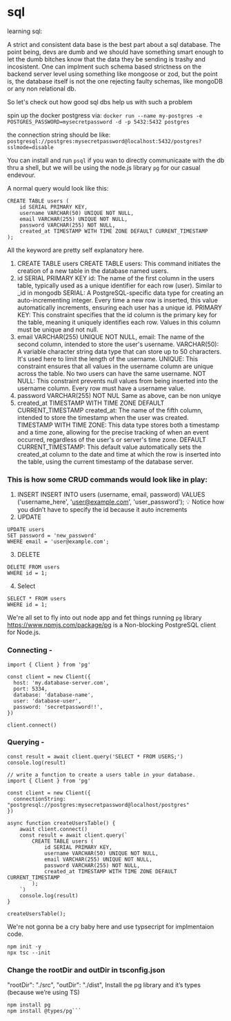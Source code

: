 # sql
learning sql:

A strict and consistent data base is the best part about a sql database. The point being, devs are dumb and we should have something
smart enough to let the dumb bitches know that the data they be sending is trashy and incosistent. One can implment such schema based
strictness on the backend server level using something like mongoose or zod, but the point is, the database itself is not the one 
rejecting faulty schemas, like mongoDB or any non relational db.

So let's check out how good sql dbs help us with such a problem

spin up the docker postgress via:
 `docker run --name my-postgres -e POSTGRES_PASSWORD=mysecretpassword -d -p 5432:5432 postgres`

the connection string should be like:
 `postgresql://postgres:mysecretpassword@localhost:5432/postgres?sslmode=disable`

You can install and run `psql` if you wan to directly communicaate with the db thru a shell, but we will be using the node.js library 
`pg` for our casual endevour.

A normal query would look like this:

```
CREATE TABLE users (
    id SERIAL PRIMARY KEY,
    username VARCHAR(50) UNIQUE NOT NULL,
    email VARCHAR(255) UNIQUE NOT NULL,
    password VARCHAR(255) NOT NULL,
    created_at TIMESTAMP WITH TIME ZONE DEFAULT CURRENT_TIMESTAMP
);
```

All the keyword are pretty self explanatory here.

1. CREATE TABLE users
CREATE TABLE users: This command initiates the creation of a new table in the database named users.
2. id SERIAL PRIMARY KEY
id: The name of the first column in the users table, typically used as a unique identifier for each row (user). Similar to _id in mongodb
SERIAL: A PostgreSQL-specific data type for creating an auto-incrementing integer. Every time a new row is inserted, this value automatically increments, ensuring each user has a unique id.
PRIMARY KEY: This constraint specifies that the id column is the primary key for the table, meaning it uniquely identifies each row. Values in this column must be unique and not null.
3.  email VARCHAR(255) UNIQUE NOT NULL,
email: The name of the second column, intended to store the user's username.
VARCHAR(50): A variable character string data type that can store up to 50 characters. It's used here to limit the length of the username.
UNIQUE: This constraint ensures that all values in the username column are unique across the table. No two users can have the same username.
NOT NULL: This constraint prevents null values from being inserted into the username column. Every row must have a username value.
4. password VARCHAR(255) NOT NUL
Same as above, can be non uniqye
5. created_at TIMESTAMP WITH TIME ZONE DEFAULT CURRENT_TIMESTAMP
created_at: The name of the fifth column, intended to store the timestamp when the user was created.
TIMESTAMP WITH TIME ZONE: This data type stores both a timestamp and a time zone, allowing for the precise tracking of when an event occurred, regardless of the user's or server's time zone.
DEFAULT CURRENT_TIMESTAMP: This default value automatically sets the created_at column to the date and time at which the row is inserted into the table, using the current timestamp of the database server.

### This is how some CRUD commands would look like in play:
1. INSERT
INSERT INTO users (username, email, password)
VALUES ('username_here', 'user@example.com', 'user_password');
💡
Notice how you didn’t have to specify the id  because it auto increments
2. UPDATE
```
UPDATE users
SET password = 'new_password'
WHERE email = 'user@example.com';
```
3. DELETE
```
DELETE FROM users
WHERE id = 1;
```
4. Select
```
SELECT * FROM users
WHERE id = 1;
```

We're all set to fly into out node app and fet things running
`pg` library
https://www.npmjs.com/package/pg
is a Non-blocking PostgreSQL client for Node.js. 

### Connecting - 
```
import { Client } from 'pg'
 
const client = new Client({
  host: 'my.database-server.com',
  port: 5334,
  database: 'database-name',
  user: 'database-user',
  password: 'secretpassword!!',
})

client.connect()
 ```
### Querying - 
```
const result = await client.query('SELECT * FROM USERS;')
console.log(result)
 
// write a function to create a users table in your database.
import { Client } from 'pg'
 
const client = new Client({
  connectionString: "postgresql://postgres:mysecretpassword@localhost/postgres"
})

async function createUsersTable() {
    await client.connect()
    const result = await client.query(`
        CREATE TABLE users (
            id SERIAL PRIMARY KEY,
            username VARCHAR(50) UNIQUE NOT NULL,
            email VARCHAR(255) UNIQUE NOT NULL,
            password VARCHAR(255) NOT NULL,
            created_at TIMESTAMP WITH TIME ZONE DEFAULT CURRENT_TIMESTAMP
        );
    `)
    console.log(result)
}

createUsersTable();
```

We're not gonna be a cry baby here and use typsecript for implmentaion code.
```
npm init -y
npx tsc --init
```

### Change the rootDir and outDir in tsconfig.json
"rootDir": "./src",
"outDir": "./dist",
Install the pg library and it’s types (because we’re using TS)
```
npm install pg
npm install @types/pg```

